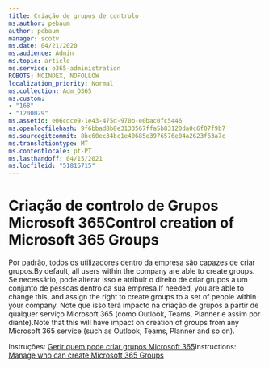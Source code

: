 ```yaml
---
title: Criação de grupos de controlo
ms.author: pebaum
author: pebaum
manager: scotv
ms.date: 04/21/2020
ms.audience: Admin
ms.topic: article
ms.service: o365-administration
ROBOTS: NOINDEX, NOFOLLOW
localization_priority: Normal
ms.collection: Adm_O365
ms.custom:
- "168"
- "1200029"
ms.assetid: e06cdce9-1e43-475d-970b-e0bac0fc5446
ms.openlocfilehash: 9f6bbad8b8e3133567ffa5b83120da0c6f07f9b7
ms.sourcegitcommit: 8bc60ec34bc1e40685e3976576e04a2623f63a7c
ms.translationtype: MT
ms.contentlocale: pt-PT
ms.lasthandoff: 04/15/2021
ms.locfileid: "51816715"
---
```

# <a name="control-creation-of-microsoft-365-groups"></a><span data-ttu-id="28a73-102">Criação de controlo de Grupos Microsoft 365</span><span class="sxs-lookup"><span data-stu-id="28a73-102">Control creation of Microsoft 365 Groups</span></span>

<span data-ttu-id="28a73-103">Por padrão, todos os utilizadores dentro da empresa são capazes de criar grupos.</span><span class="sxs-lookup"><span data-stu-id="28a73-103">By default, all users within the company are able to create groups.</span></span> <span data-ttu-id="28a73-104">Se necessário, pode alterar isso e atribuir o direito de criar grupos a um conjunto de pessoas dentro da sua empresa.</span><span class="sxs-lookup"><span data-stu-id="28a73-104">If needed, you are able to change this, and assign the right to create groups to a set of people within your company.</span></span> <span data-ttu-id="28a73-105">Note que isso terá impacto na criação de grupos a partir de qualquer serviço Microsoft 365 (como Outlook, Teams, Planner e assim por diante).</span><span class="sxs-lookup"><span data-stu-id="28a73-105">Note that this will have impact on creation of groups from any Microsoft 365 service (such as Outlook, Teams, Planner and so on).</span></span>
  
<span data-ttu-id="28a73-106">Instruções: [Gerir quem pode criar grupos Microsoft 365](https://docs.microsoft.com/microsoft-365/admin/create-groups/manage-creation-of-groups)</span><span class="sxs-lookup"><span data-stu-id="28a73-106">Instructions: [Manage who can create Microsoft 365 Groups](https://docs.microsoft.com/microsoft-365/admin/create-groups/manage-creation-of-groups)</span></span>
